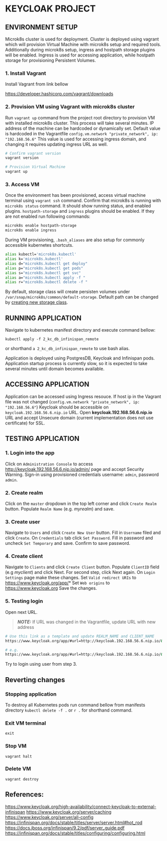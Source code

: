 # KEYCLOAK PROJECT

## ENVIRONMENT SETUP

Microk8s cluster is used for deployment. 
Cluster is deployed using vagrant which will provision Virtual Machine with microk8s setup and required tools.
Additionally during microk8s setup, ingress and hostpath storage plugins will be enabled.
Ingress is used for accessing application, while hostpath storage for provisioning Persistent Volumes.

### 1. Install Vagrant

Install Vagrant from link bellow

https://developer.hashicorp.com/vagrant/downloads

### 2. Provision VM using Vagrant with microk8s cluster

Run `vagrant up` command from the project root directory to provision VM with installed microk8s cluster. This process will take several minutes.
IP address of the machine can be hardcoded or dynamically set. Default value is hardcoded in the Vagrantfile `config.vm.network "private_network", ip: "192.168.56.6"` This value is used for accessing ingress domain, and changing it requires updating ingress URL as well.

```bash
# Confirm vagrant version
vagrant version

# Provision Virtual Machine
vagrant up
```

### 3. Access VM

Once the environment has been provisioned, access virtual machine terminal using `vagrant ssh` command.
Confirm that microk8s is running with `microk8s status` command. It should show running status, and enabled plugins. `hostpath-storage` and `ingress` plugins should be enabled. If they are not enabled run following commands:

```bash
microk8s enable hostpath-storage
microk8s enable ingress
```

During VM provisioning, `.bash_aliases` are also setup for commonly accessible kubernetes shortcuts.
```bash
alias kubectl='microk8s.kubectl'
alias k='microk8s.kubectl'
alias d="microk8s.kubectl get deploy"
alias p="microk8s.kubectl get pods"
alias s="microk8s.kubectl get svc"
alias a="microk8s.kubectl apply -f "
alias r="microk8s.kubectl delete -f "
```
By default, storage class will create persisten volumes under `/var/snap/microk8s/common/default-storage`. Default path can be changed by [creating new storage class](https://microk8s.io/docs/addon-hostpath-storage#customize-directory-used-for-persistentvolume-3).

## RUNNING APPLICATION

Navigate to kubernetes manifest directory and execute command bellow:

    kubectl apply -f 2_kc_db_infinispan_remote

or shorthand `a 2_kc_db_infinispan_remote` to use bash alias.

Application is deployed using PostgresDB, Keycloak and Infinispan pods.
Application startup process is currently slow, so it is expected to take several minutes until domain becomes available.

## ACCESSING APPLICATION

Application can be accessed using Ingress resouce.
If host ip in the Vagrant file was not changed (`config.vm.network "private_network", ip: "192.168.56.6"`) Keycloak should be accessible on `keycloak.192.168.56.6.nip.io` URL.
Open **keycloak.192.168.56.6.nip.io** URL and accept Unsecure domain (current implementation does not use certificate) for SSL.

## TESTING APPLICATION

### 1. Login into the app
Click on `Administration Console` to access http://keycloak.192.168.56.6.nip.io/admin/ page and accept Security Warning.
Sign-in using provisioned credentials username: `admin`, password `admin`.

### 2. Create realm
Click on the `master` dropdown in the top left corner and click `Create Realm` button.
Populate `Realm Name` (e.g. *myrealm*) and save.

### 3. Create user
Navigate to `Users` and click `Create New User` button.
Fill in `Username` filed and click `Create`.
On `Credentials` tab click `Set Password`. Fill in password and uncheck `Set Temporary` and save.
Confirm to save password.

### 4. Create client
Navigate to `Clients` and click `Create Client` button.
Populate `ClientID` field (e.g *myclient*) and click Next.
For second step, click Next again.
On `Login Settings` page make these changes.
    Set `Valid redirect URIs` to https://www.keycloak.org/app/*
    Set `Web origins` to https://www.keycloak.org
Save the changes.

### 5. Testing login

Open next URL.

> **_NOTE:_**   If URL was changed in the Vagrantfile, update URL with new address


```bash
# Use this link as a template and update REALM_NAME and CLIENT_NAME
https://www.keycloak.org/app/#url=http://keycloak.192.168.56.6.nip.io/&realm=REALM_NAME&client=CLIENT_NAME

# e.g.
https://www.keycloak.org/app/#url=http://keycloak.192.168.56.6.nip.io/&realm=myrealm&client=myclient
```

Try to login using user from step 3.

## Reverting changes

### Stopping application

To destroy all Kubernetes pods run command bellow from manifests directory
`kubectl delete -f .`
or `r .` for shorthand command.

### Exit VM terminal

`exit`

### Stop VM

`vagrant halt`

### Delete VM

`vagrant destroy`

## References:

https://www.keycloak.org/high-availability/connect-keycloak-to-external-infinispan
https://www.keycloak.org/server/caching
https://www.keycloak.org/server/all-config
https://infinispan.org/docs/stable/titles/server/server.html#hot_rod
https://docs.jboss.org/infinispan/9.2/pdf/server_guide.pdf
https://infinispan.org/docs/stable/titles/configuring/configuring.html
